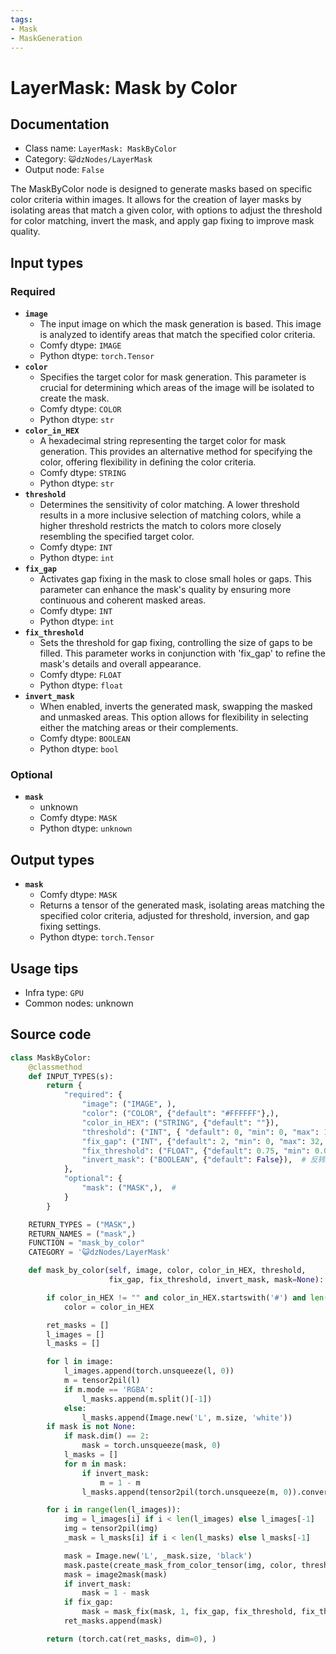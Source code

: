 ```yaml
---
tags:
- Mask
- MaskGeneration
---
```


# LayerMask: Mask by Color
## Documentation
- Class name: `LayerMask: MaskByColor`
- Category: `😺dzNodes/LayerMask`
- Output node: `False`

The MaskByColor node is designed to generate masks based on specific color criteria within images. It allows for the creation of layer masks by isolating areas that match a given color, with options to adjust the threshold for color matching, invert the mask, and apply gap fixing to improve mask quality.
## Input types
### Required
- **`image`**
    - The input image on which the mask generation is based. This image is analyzed to identify areas that match the specified color criteria.
    - Comfy dtype: `IMAGE`
    - Python dtype: `torch.Tensor`
- **`color`**
    - Specifies the target color for mask generation. This parameter is crucial for determining which areas of the image will be isolated to create the mask.
    - Comfy dtype: `COLOR`
    - Python dtype: `str`
- **`color_in_HEX`**
    - A hexadecimal string representing the target color for mask generation. This provides an alternative method for specifying the color, offering flexibility in defining the color criteria.
    - Comfy dtype: `STRING`
    - Python dtype: `str`
- **`threshold`**
    - Determines the sensitivity of color matching. A lower threshold results in a more inclusive selection of matching colors, while a higher threshold restricts the match to colors more closely resembling the specified target color.
    - Comfy dtype: `INT`
    - Python dtype: `int`
- **`fix_gap`**
    - Activates gap fixing in the mask to close small holes or gaps. This parameter can enhance the mask's quality by ensuring more continuous and coherent masked areas.
    - Comfy dtype: `INT`
    - Python dtype: `int`
- **`fix_threshold`**
    - Sets the threshold for gap fixing, controlling the size of gaps to be filled. This parameter works in conjunction with 'fix_gap' to refine the mask's details and overall appearance.
    - Comfy dtype: `FLOAT`
    - Python dtype: `float`
- **`invert_mask`**
    - When enabled, inverts the generated mask, swapping the masked and unmasked areas. This option allows for flexibility in selecting either the matching areas or their complements.
    - Comfy dtype: `BOOLEAN`
    - Python dtype: `bool`
### Optional
- **`mask`**
    - unknown
    - Comfy dtype: `MASK`
    - Python dtype: `unknown`
## Output types
- **`mask`**
    - Comfy dtype: `MASK`
    - Returns a tensor of the generated mask, isolating areas matching the specified color criteria, adjusted for threshold, inversion, and gap fixing settings.
    - Python dtype: `torch.Tensor`
## Usage tips
- Infra type: `GPU`
- Common nodes: unknown


## Source code
```python
class MaskByColor:
    @classmethod
    def INPUT_TYPES(s):
        return {
            "required": {
                "image": ("IMAGE", ),
                "color": ("COLOR", {"default": "#FFFFFF"},),
                "color_in_HEX": ("STRING", {"default": ""}),
                "threshold": ("INT", { "default": 0, "min": 0, "max": 100, "step": 1, }),
                "fix_gap": ("INT", {"default": 2, "min": 0, "max": 32, "step": 1}),
                "fix_threshold": ("FLOAT", {"default": 0.75, "min": 0.01, "max": 0.99, "step": 0.01}),
                "invert_mask": ("BOOLEAN", {"default": False}),  # 反转mask
            },
            "optional": {
                "mask": ("MASK",),  #
            }
        }

    RETURN_TYPES = ("MASK",)
    RETURN_NAMES = ("mask",)
    FUNCTION = "mask_by_color"
    CATEGORY = '😺dzNodes/LayerMask'

    def mask_by_color(self, image, color, color_in_HEX, threshold,
                      fix_gap, fix_threshold, invert_mask, mask=None):

        if color_in_HEX != "" and color_in_HEX.startswith('#') and len(color_in_HEX) == 7:
            color = color_in_HEX

        ret_masks = []
        l_images = []
        l_masks = []

        for l in image:
            l_images.append(torch.unsqueeze(l, 0))
            m = tensor2pil(l)
            if m.mode == 'RGBA':
                l_masks.append(m.split()[-1])
            else:
                l_masks.append(Image.new('L', m.size, 'white'))
        if mask is not None:
            if mask.dim() == 2:
                mask = torch.unsqueeze(mask, 0)
            l_masks = []
            for m in mask:
                if invert_mask:
                    m = 1 - m
                l_masks.append(tensor2pil(torch.unsqueeze(m, 0)).convert('L'))

        for i in range(len(l_images)):
            img = l_images[i] if i < len(l_images) else l_images[-1]
            img = tensor2pil(img)
            _mask = l_masks[i] if i < len(l_masks) else l_masks[-1]

            mask = Image.new('L', _mask.size, 'black')
            mask.paste(create_mask_from_color_tensor(img, color, threshold), mask=_mask)
            mask = image2mask(mask)
            if invert_mask:
                mask = 1 - mask
            if fix_gap:
                mask = mask_fix(mask, 1, fix_gap, fix_threshold, fix_threshold)
            ret_masks.append(mask)

        return (torch.cat(ret_masks, dim=0), )

```

